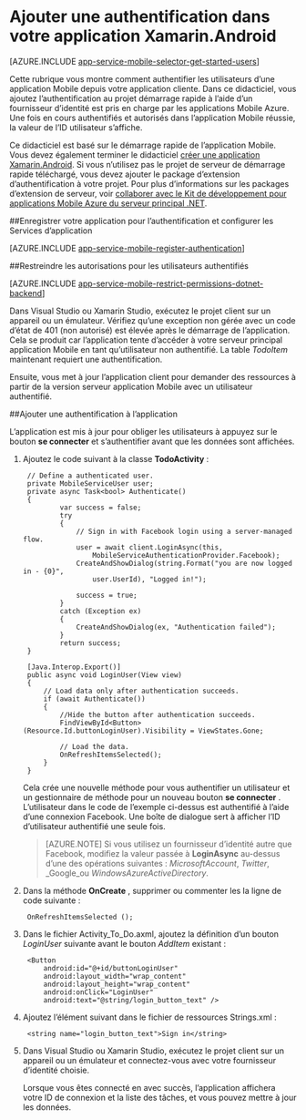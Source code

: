 <properties
    pageTitle="Prise en main d’authentification pour les applications mobiles dans Xamarin Android"
    description="Découvrez comment utiliser les applications mobiles pour authentifier les utilisateurs de votre application Xamarin Android via un grand nombre de fournisseurs d’identité, y compris AAD, Google, Facebook, Twitter et Microsoft."
    services="app-service\mobile"
    documentationCenter="xamarin"
    authors="adrianhall"
    manager="dwrede"
    editor=""/>

<tags
    ms.service="app-service-mobile"
    ms.workload="mobile"
    ms.tgt_pltfrm="mobile-xamarin-android"
    ms.devlang="dotnet"
    ms.topic="article"
    ms.date="10/01/2016"
    ms.author="adrianha"/>

# <a name="add-authentication-to-your-xamarinandroid-app"></a>Ajouter une authentification dans votre application Xamarin.Android

[AZURE.INCLUDE [app-service-mobile-selector-get-started-users](../../includes/app-service-mobile-selector-get-started-users.md)]

Cette rubrique vous montre comment authentifier les utilisateurs d’une application Mobile depuis votre application cliente. Dans ce didacticiel, vous ajoutez l’authentification au projet démarrage rapide à l’aide d’un fournisseur d’identité est pris en charge par les applications Mobile Azure. Une fois en cours authentifiés et autorisés dans l’application Mobile réussie, la valeur de l’ID utilisateur s’affiche.

Ce didacticiel est basé sur le démarrage rapide de l’application Mobile. Vous devez également terminer le didacticiel [créer une application Xamarin.Android]. Si vous n’utilisez pas le projet de serveur de démarrage rapide téléchargé, vous devez ajouter le package d’extension d’authentification à votre projet. Pour plus d’informations sur les packages d’extension de serveur, voir [collaborer avec le Kit de développement pour applications Mobile Azure du serveur principal .NET](app-service-mobile-dotnet-backend-how-to-use-server-sdk.md).

##<a name="register"></a>Enregistrer votre application pour l’authentification et configurer les Services d’application

[AZURE.INCLUDE [app-service-mobile-register-authentication](../../includes/app-service-mobile-register-authentication.md)]

##<a name="permissions"></a>Restreindre les autorisations pour les utilisateurs authentifiés

[AZURE.INCLUDE [app-service-mobile-restrict-permissions-dotnet-backend](../../includes/app-service-mobile-restrict-permissions-dotnet-backend.md)]

Dans Visual Studio ou Xamarin Studio, exécutez le projet client sur un appareil ou un émulateur. Vérifiez qu’une exception non gérée avec un code d’état de 401 (non autorisé) est élevée après le démarrage de l’application. Cela se produit car l’application tente d’accéder à votre serveur principal application Mobile en tant qu’utilisateur non authentifié. La table *TodoItem* maintenant requiert une authentification.

Ensuite, vous met à jour l’application client pour demander des ressources à partir de la version serveur application Mobile avec un utilisateur authentifié.

##<a name="add-authentication"></a>Ajouter une authentification à l’application

L’application est mis à jour pour obliger les utilisateurs à appuyez sur le bouton **se connecter** et s’authentifier avant que les données sont affichées.

1. Ajoutez le code suivant à la classe **TodoActivity** :

        // Define a authenticated user.
        private MobileServiceUser user;
        private async Task<bool> Authenticate()
        {
                var success = false;
                try
                {
                    // Sign in with Facebook login using a server-managed flow.
                    user = await client.LoginAsync(this,
                        MobileServiceAuthenticationProvider.Facebook);
                    CreateAndShowDialog(string.Format("you are now logged in - {0}",
                        user.UserId), "Logged in!");

                    success = true;
                }
                catch (Exception ex)
                {
                    CreateAndShowDialog(ex, "Authentication failed");
                }
                return success;
        }

        [Java.Interop.Export()]
        public async void LoginUser(View view)
        {
            // Load data only after authentication succeeds.
            if (await Authenticate())
            {
                //Hide the button after authentication succeeds.
                FindViewById<Button>(Resource.Id.buttonLoginUser).Visibility = ViewStates.Gone;

                // Load the data.
                OnRefreshItemsSelected();
            }
        }

    Cela crée une nouvelle méthode pour vous authentifier un utilisateur et un gestionnaire de méthode pour un nouveau bouton **se connecter** . L’utilisateur dans le code de l’exemple ci-dessus est authentifié à l’aide d’une connexion Facebook. Une boîte de dialogue sert à afficher l’ID d’utilisateur authentifié une seule fois.

    > [AZURE.NOTE] Si vous utilisez un fournisseur d’identité autre que Facebook, modifiez la valeur passée à **LoginAsync** au-dessus d’une des opérations suivantes : _MicrosoftAccount_, _Twitter_, _Google_ou _WindowsAzureActiveDirectory_.

3. Dans la méthode **OnCreate** , supprimer ou commenter les la ligne de code suivante :

        OnRefreshItemsSelected ();

4. Dans le fichier Activity_To_Do.axml, ajoutez la définition d’un bouton *LoginUser* suivante avant le bouton *AddItem* existant :

        <Button
            android:id="@+id/buttonLoginUser"
            android:layout_width="wrap_content"
            android:layout_height="wrap_content"
            android:onClick="LoginUser"
            android:text="@string/login_button_text" />

5. Ajoutez l’élément suivant dans le fichier de ressources Strings.xml :

        <string name="login_button_text">Sign in</string>

6. Dans Visual Studio ou Xamarin Studio, exécutez le projet client sur un appareil ou un émulateur et connectez-vous avec votre fournisseur d’identité choisie.

    Lorsque vous êtes connecté en avec succès, l’application affichera votre ID de connexion et la liste des tâches, et vous pouvez mettre à jour les données.


<!-- URLs. -->
[Créer une application Xamarin.Android]: app-service-mobile-xamarin-android-get-started.md
